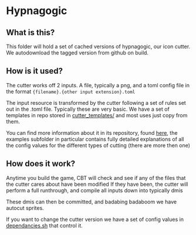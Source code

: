 # Hypnagogic

## What is this?

This folder will hold a set of cached versions of hypnagogic, our icon cutter. We autodownload the tagged version from github on build.

## How is it used?

The cutter works off 2 inputs. A file, typically a png, and a toml config file in the format `{filename}.{other input extension}.toml`

The input resource is transformed by the cutter following a set of rules set out in the .toml file.
Typically these are very basic. We have a set of templates in repo stored in [cutter_templates/](../../cutter_templates/) and most uses just copy from them.

You can find more information about it in its repository, found [here](https://github.com/actioninja/hypnagogic), the examples subfolder in particular contains fully detailed explanations of all the config values for the different types of cutting (there are more then one)

## How does it work?

Anytime you build the game, CBT will check and see if any of the files that the cutter cares about have been modified
If they have been, the cutter will perform a full runthrough, and compile all inputs down into typically dmis

These dmis can then be committed, and badabing badaboom we have autocut sprites.

If you want to change the cutter version we have a set of config values in [dependancies.sh](../../dependencies.sh) that control it.

